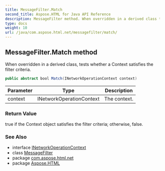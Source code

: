 ```yaml
---
title: MessageFilter.Match
second_title: Aspose.HTML for Java API Reference
description: MessageFilter method. When overridden in a derived class tests whether a Context satisfies the filter criteria
type: docs
weight: 10
url: /java/com.aspose.html.net/messagefilter/match/
---
```

## MessageFilter.Match method

When overridden in a derived class, tests whether a Context satisfies the filter criteria.

```java
public abstract bool Match(INetworkOperationContext context)
```

| Parameter | Type | Description |
| --- | --- | --- |
| context | INetworkOperationContext | The context. |

### Return Value

true if the Context object satisfies the filter criteria; otherwise, false.

### See Also

* interface [INetworkOperationContext](../../inetworkoperationcontext/)
* class [MessageFilter](../)
* package [com.aspose.html.net](../../messagefilter/)
* package [Aspose.HTML](../../../)
